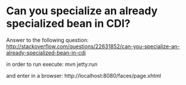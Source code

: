 Can you specialize an already specialized bean in CDI?
======================================================

Answer to the following question:
http://stackoverflow.com/questions/22631852/can-you-specialize-an-already-specialized-bean-in-cdi

in order to run execute:
mvn jetty:run

and enter in a browser:
http://localhost:8080/faces/page.xhtml
